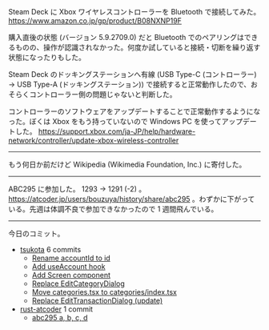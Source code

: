 Steam Deck に Xbox ワイヤレスコントローラーを Bluetooth で接続してみた。 <https://www.amazon.co.jp/gp/product/B08NXNP19F>

購入直後の状態 (バージョン 5.9.2709.0) だと Bluetooth でのペアリングはできるものの、操作が認識されなかった。何度か試していると接続・切断を繰り返す状態になったりもした。

Steam Deck のドッキングステーションへ有線 (USB Type-C (コントローラー) → USB Type-A (ドッキングステーション)) で接続すると正常動作したので、おそらくコントローラー側の問題じゃないと判断した。

コントローラーのソフトウェアをアップデートすることで正常動作するようになった。ぼくは Xbox をもう持っていないので Windows PC を使ってアップデートした。 <https://support.xbox.com/ja-JP/help/hardware-network/controller/update-xbox-wireless-controller>

---

もう何日か前だけど Wikipedia (Wikimedia Foundation, Inc.) に寄付した。

---

ABC295 に参加した。 1293 → 1291 (-2) 。 <https://atcoder.jp/users/bouzuya/history/share/abc295> 。わずかに下がっている。先週は体調不良で参加できなかったので 1 週間飛んでいる。

---

今日のコミット。

- [tsukota](https://github.com/bouzuya/tsukota) 6 commits
  - [Rename accountId to id](https://github.com/bouzuya/tsukota/commit/578e72bf8e4b3b66c059c4a79b0a3f4e92c1358f)
  - [Add useAccount hook](https://github.com/bouzuya/tsukota/commit/67916d63366f8167e5f932a1eea16236cc4a0b04)
  - [Add Screen component](https://github.com/bouzuya/tsukota/commit/d387020988224651fa595169df9797af87c7dc10)
  - [Replace EditCategoryDialog](https://github.com/bouzuya/tsukota/commit/bbb013f77d362f54aa5bb182dfb8ae063ef1f086)
  - [Move categories.tsx to categories/index.tsx](https://github.com/bouzuya/tsukota/commit/4047136ddba3dd3fb68fe6a670cce4895d47ffb6)
  - [Replace EditTransactionDialog (update)](https://github.com/bouzuya/tsukota/commit/528d32bd27c51cf1897912b8690564ff5eb5ecff)
- [rust-atcoder](https://github.com/bouzuya/rust-atcoder) 1 commit
  - [abc295 a, b, c, d](https://github.com/bouzuya/rust-atcoder/commit/39941d514e8020c49d493657882ec154ef7f4bfc)


